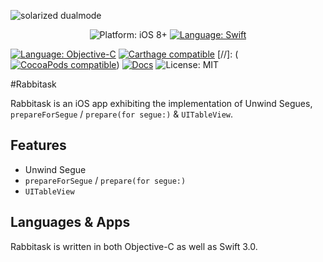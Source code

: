 
![solarized dualmode](https://cdn.rawgit.com/ericgiannini/ToDoListiOS/af05da58/Rabbitask.svg)

<p align="center">
    <img src="https://img.shields.io/badge/platform-iOS%208%2B-blue.svg?style=flat" alt="Platform: iOS 8+" />
    <a href="https://developer.apple.com/swift"><img src="https://img.shields.io/badge/Language-Swift%203-green.svg?style=flat" alt="Language: Swift" /></a>

 <a href="https://developer.apple.com/swift"><img src="https://img.shields.io/badge/language-Objective--C-red.svg?style=flat" alt="Language: Objective-C" /></a>
    <a href="https://github.com/Carthage/Carthage"><img src="https://img.shields.io/badge/Carthage-compatible-4BC51D.svg?style=flat" alt="Carthage compatible" /></a>
 [//]: <Comment> (<a href="https://cocoapods.org/pods/Pantry"><img src="https://cocoapod-badges.herokuapp.com/v/Pantry/badge.png" alt="CocoaPods compatible" /></a>)
    <a href="http://cocoadocs.org/docsets/Pantry"><img src="https://img.shields.io/cocoapods/metrics/doc-percent/Pantry.svg" alt="Docs" /></a>
    <img src="http://img.shields.io/badge/license-MIT-lightgrey.svg?style=flat" alt="License: MIT" />
</p>


#Rabbitask 

Rabbitask is an iOS app exhibiting the implementation of Unwind Segues, `prepareForSegue` / `prepare(for segue:)` & `UITableView`.

## Features 

+ Unwind Segue
+  `prepareForSegue` / `prepare(for segue:)` 
+  `UITableView`


## Languages & Apps 

Rabbitask is written in both Objective-C as well as Swift 3.0.







